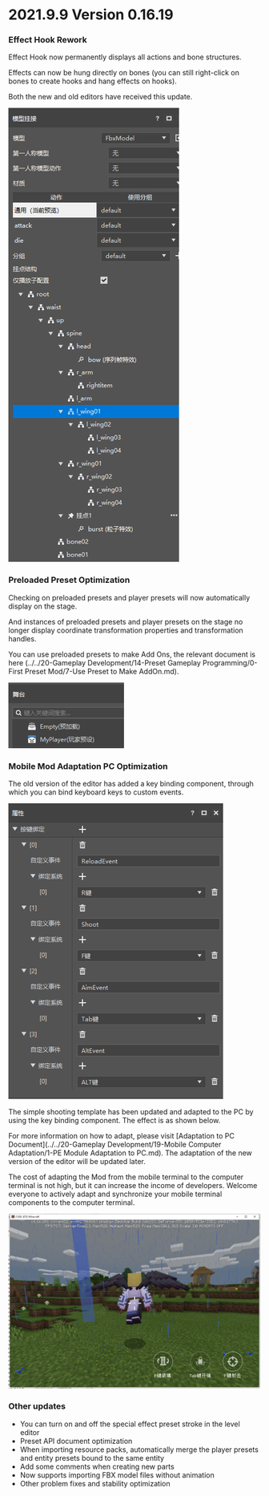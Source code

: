 # 2021.9.9 Version 0.16.19 

### Effect Hook Rework 

Effect Hook now permanently displays all actions and bone structures. 

Effects can now be hung directly on bones (you can still right-click on bones to create hooks and hang effects on hooks). 

Both the new and old editors have received this update. 

![image-20210908110536821](./images/image-20210908110536821.png) 

### Preloaded Preset Optimization 

Checking on preloaded presets and player presets will now automatically display on the stage. 

And instances of preloaded presets and player presets on the stage no longer display coordinate transformation properties and transformation handles. 

You can use preloaded presets to make Add Ons, the relevant document is here (../../20-Gameplay Development/14-Preset Gameplay Programming/0-First Preset Mod/7-Use Preset to Make AddOn.md). 

![image-20210908111950923](./images/image-20210908111950923.png) 

### Mobile Mod Adaptation PC Optimization 

The old version of the editor has added a key binding component, through which you can bind keyboard keys to custom events. 

![20210828215544](./images/20210828215544.0a5111ed.png) 

The simple shooting template has been updated and adapted to the PC by using the key binding component. The effect is as shown below. 

For more information on how to adapt, please visit [Adaptation to PC Document](../../20-Gameplay Development/19-Mobile Computer Adaptation/1-PE Module Adaptation to PC.md). The adaptation of the new version of the editor will be updated later. 

The cost of adapting the Mod from the mobile terminal to the computer terminal is not high, but it can increase the income of developers. Welcome everyone to actively adapt and synchronize your mobile terminal components to the computer terminal. 

![20210828222031](./images/20210828222031.e40fa45d.png) 

### Other updates 

- You can turn on and off the special effect preset stroke in the level editor 
- Preset API document optimization 
- When importing resource packs, automatically merge the player presets and entity presets bound to the same entity 
- Add some comments when creating new parts 
- Now supports importing FBX model files without animation 
- Other problem fixes and stability optimization 

